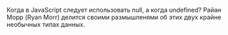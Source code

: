 Когда в JavaScript следует использовать null, а когда undefined? Райан Морр (Ryan Morr) делится своими размышленями об этих двух крайне необычных типах данных.